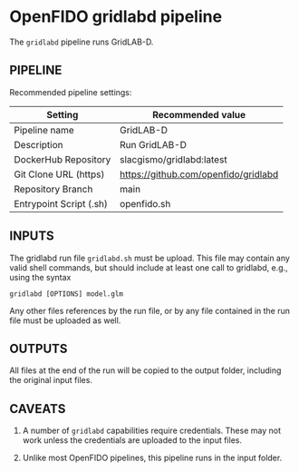 OpenFIDO gridlabd pipeline
==========================

The `gridlabd` pipeline runs GridLAB-D.

PIPELINE
--------

Recommended pipeline settings:

| Setting                 | Recommended value
| ----------------------- | -----------------
| Pipeline name           | GridLAB-D
| Description             | Run GridLAB-D
| DockerHub Repository    | slacgismo/gridlabd:latest
| Git Clone URL (https)   | https://github.com/openfido/gridlabd
| Repository Branch       | main
| Entrypoint Script (.sh) | openfido.sh

INPUTS
------

The gridlabd run file `gridlabd.sh` must be upload. This file may contain any valid shell commands, but should include at least one call to gridlabd, e.g., using the syntax

~~~
gridlabd [OPTIONS] model.glm
~~~

Any other files references by the run file, or by any file contained in the run file must be uploaded as well.

OUTPUTS
-------

All files at the end of the run will be copied to the output folder, including the original input files.

CAVEATS
-------

1. A number of `gridlabd` capabilities require credentials.  These may not work unless the credentials are uploaded to the input files.

2. Unlike most OpenFIDO pipelines, this pipeline runs in the input folder.
